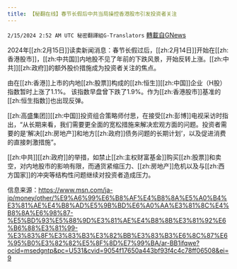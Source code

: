 ```yaml
---
title: 【秘翻在线】春节长假后中共当局操控香港股市引发投资者关注
---
```

`2/15/2024 2:52 AM UTC 秘密翻譯組G-Translators` [轉載自GNews](https://gnews.org/articles/2307679)

2024年[[zh:2月15日]]读卖新闻消息：春节长假过后，[[zh:2月14日]]开始在[[zh:香港股市]]，[[zh:中共国]]内地股不见了年前的下跌风景，开始反转上涨。[[zh:中共]][[zh:政府]]的额外股价措施成为投资者关注的焦点。

由在[[zh:香港]]上市的内地[[zh:股票]]构成的[[zh:恒生]][[zh:中国]]企业（H股）指数暂时上涨了1.1%。 该指数早盘曾下跌了1.9%。作为[[zh:香港股市]]基准的[[zh:恒生指数]]也出现反弹。

[[zh:高盛集团]][[zh:中国]]投资组合策略师付思，在接受[[zh:彭博]]电视采访时指出，“从长期来看，我们需要更全面的宽松措施来解决宏观方面的问题。投资者需要的是‘解决[[zh:房地产]]和地方[[zh:政府]]债务问题的长期计划’，以及促进消费的直接刺激措施”。

[[zh:中共]][[zh:政府]]的举措，如禁止[[zh:主权财富基金]]购买[[zh:股票]]和卖空，对内地股市的影响有限，而通货紧缩压力、[[zh:房地产]]危机以及与[[zh:西方国家]]的冲突等结构性问题继续对投资者造成压力。

信息来源：https://www.msn.com/ja-jp/money/other/%E9%A6%99%E6%B8%AF%E4%B8%8A%E5%A0%B4%E3%81%AE%E4%B8%AD%E5%9B%BD%E6%A0%AA%E3%81%8C%E4%B8%8A%E6%98%87-%E5%BD%93%E5%88%9D%E3%81%AE%E4%B8%8B%E3%81%92%E6%B6%88%E3%81%99-%E3%83%8F%E3%83%B3%E3%82%BB%E3%83%B3%E6%8C%87%E6%95%B0%E3%82%82%E5%8F%8D%E7%99%BA/ar-BB1ifqwe?ocid=msedgntp&pc=U531&cvid=9054f17650a443bf93f4c4c78ff06508&ei=9

